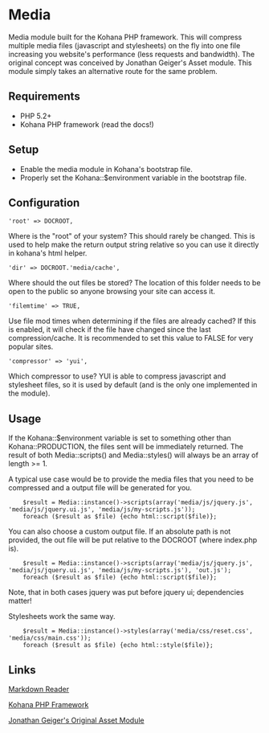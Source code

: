 Media
====================

Media module built for the Kohana PHP framework.  This will compress multiple media files (javascript and stylesheets) on the fly into one file increasing you website's performance (less requests and bandwidth).  The original concept was conceived by Jonathan Geiger's Asset module.  This module simply takes an alternative route for the same problem.


Requirements
---------------------

- PHP 5.2+
- Kohana PHP framework (read the docs!)


Setup
---------------------

- Enable the media module in Kohana's bootstrap file.
- Properly set the Kohana::$environment variable in the bootstrap file.

Configuration
---------------------

	'root' => DOCROOT,

Where is the "root" of your system?  This should rarely be changed.  This is used to help make the return output string relative so you can use it directly in kohana's html helper.

	'dir' => DOCROOT.'media/cache',

Where should the out files be stored?  The location of this folder needs to be open to the public so anyone browsing your site can access it.

	'filemtime' => TRUE,

Use file mod times when determining if the files are already cached?  If this is enabled, it will check if the file have changed since the last compression/cache.  It is recommended to set this value to FALSE for very popular sites.

	'compressor' => 'yui',

Which compressor to use?  YUI is able to compress javascript and stylesheet files, so it is used by default (and is the only one implemented in the module).


Usage
---------------------

If the Kohana::$environment variable is set to something other than Kohana::PRODUCTION, the files sent will be immediately returned.  The result of both Media::scripts() and Media::styles() will always be an array of length >= 1.

A typical use case would be to provide the media files that you need to be compressed and a output file will be generated for you.

		$result = Media::instance()->scripts(array('media/js/jquery.js', 'media/js/jquery.ui.js', 'media/js/my-scripts.js'));
		foreach ($result as $file) {echo html::script($file)};

You can also choose a custom output file.  If an absolute path is not provided, the out file will be put relative to the DOCROOT (where index.php is).

		$result = Media::instance()->scripts(array('media/js/jquery.js', 'media/js/jquery.ui.js', 'media/js/my-scripts.js'), 'out.js');
		foreach ($result as $file) {echo html::script($file)};

Note, that in both cases jquery was put before jquery ui; dependencies matter!

Stylesheets work the same way.

		$result = Media::instance()->styles(array('media/css/reset.css', 'media/css/main.css'));
		foreach ($result as $file) {echo html::style($file)};


Links
---------------------

[Markdown Reader](http://www.google.com/search?sourceid=chrome&ie=UTF-8&q=markdown+reader)

[Kohana PHP Framework](http://kohanaframework.org/)

[Jonathan Geiger's Original Asset Module](http://github.com/jonathangeiger/kohana-asset)
